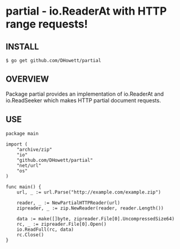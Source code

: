 # partial - io.ReaderAt with HTTP range requests!
## INSTALL
	$ go get github.com/DHowett/partial

## OVERVIEW
Package partial provides an implementation of io.ReaderAt and io.ReadSeeker which makes
HTTP partial document requests.

## USE
	package main

	import (
		"archive/zip"
		"io"
		"github.com/DHowett/partial"
		"net/url"
		"os"
	)

	func main() {
		url, _ := url.Parse("http://example.com/example.zip")

		reader, _ := NewPartialHTTPReader(url)
		zipreader, _ := zip.NewReader(reader, reader.Length())

		data := make([]byte, zipreader.File[0].UncompressedSize64)
		rc, _ := zipreader.File[0].Open()
		io.ReadFull(rc, data)
		rc.Close()
	}
